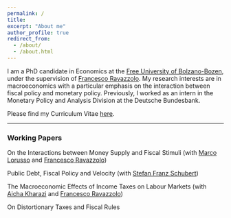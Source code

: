 ```yaml
---
permalink: /
title: 
excerpt: "About me"
author_profile: true
redirect_from: 
  - /about/
  - /about.html
---
```


I am a PhD candidate in Economics at the [Free University of Bolzano-Bozen](https://www.unibz.it/en/), under the supervision of [Francesco Ravazzolo](http://www.francescoravazzolo.com/). My research interests are in macroeconomics with a particular emphasis on the interaction between fiscal policy and monetary policy. Previously, I worked as an intern in the Monetary Policy and Analysis Division at the Deutsche Bundesbank.

Please find my Curriculum Vitae [here](https://claudroiu.github.io/files/CV_Claudia_Udroiu.pdf).

____________
### Working Papers
On the Interactions between Money Supply and Fiscal Stimuli (with [Marco Lorusso](https://www.ncl.ac.uk/business/people/profile/marcolorusso.html) and [Francesco Ravazzolo](http://www.francescoravazzolo.com/))

Public Debt, Fiscal Policy and Velocity (with [Stefan Franz Schubert](https://www.unibz.it/it/faculties/economics-management/academic-staff/person/8367-stefan-franz-schubert))

The Macroeconomic Effects of Income Taxes on Labour Markets (with [Aicha Kharazi](https://sites.google.com/view/aichakharazi/home) and [Francesco Ravazzolo](http://www.francescoravazzolo.com/))

On Distortionary Taxes and Fiscal Rules

